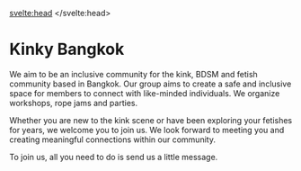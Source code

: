 <script lang="ts">
  import Contact from '$lib/Contact.svelte';
</script>

<svelte:head>
	<title>Kinky Bangkok - About us</title>
	<meta name="description" content="About us: We are an inclusive community for the kink, BDSM and fetish community based in Bangkok" />
</svelte:head>

# Kinky Bangkok

We aim to be an inclusive community for the kink, BDSM and fetish community based in Bangkok. Our group aims to create a safe and inclusive space for members to connect with like-minded individuals. We organize workshops, rope jams and parties.

Whether you are new to the kink scene or have been exploring your fetishes for years, we welcome you to join us. We look forward to meeting you and creating meaningful connections within our community.

To join us, all you need to do is send us a little message.

<Contact />